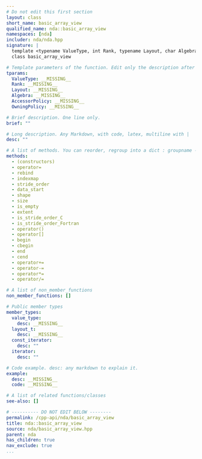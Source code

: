 ```yaml
---
# Do not edit this first section
layout: class
short_name: basic_array_view
qualified_name: nda::basic_array_view
namespaces: [nda]
includer: nda/nda.hpp
signature: |
  template <typename ValueType, int Rank, typename Layout, char Algebra, typename AccessorPolicy, typename OwningPolicy>
  class basic_array_view

# Template parameters of the function. Edit only the description after the :
tparams:
  ValueType: __MISSING__
  Rank: __MISSING__
  Layout: __MISSING__
  Algebra: __MISSING__
  AccessorPolicy: __MISSING__
  OwningPolicy: __MISSING__

# Brief description. One line only.
brief: ""

# Long description. Any Markdown, with code, latex, multiline with |
desc: ""

# A list of methods. You can reorder, regroup into a dict : groupname -> list
methods:
  - (constructors)
  - operator=
  - rebind
  - indexmap
  - stride_order
  - data_start
  - shape
  - size
  - is_empty
  - extent
  - is_stride_order_C
  - is_stride_order_Fortran
  - operator()
  - operator[]
  - begin
  - cbegin
  - end
  - cend
  - operator+=
  - operator-=
  - operator*=
  - operator/=

# A list of non_member_functions
non_member_functions: []

# Public member types
member_types:
  value_type:
    desc: __MISSING__
  layout_t:
    desc: __MISSING__
  const_iterator:
    desc: ""
  iterator:
    desc: ""

# Code example. desc: any markdown to explain it.
example:
  desc: __MISSING__
  code: __MISSING__

# A list of related functions/classes
see-also: []

# ---------- DO NOT EDIT BELOW --------
permalink: /cpp-api/nda/basic_array_view
title: nda::basic_array_view
source: nda/basic_array_view.hpp
parent: nda
has_children: true
nav_exclude: true
...
```


